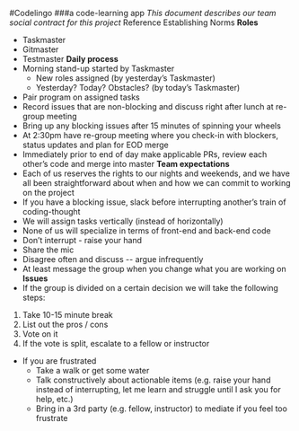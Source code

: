 #Codelingo
###a code-learning app
_This document describes our team social contract for this project_
Reference Establishing Norms
**Roles**

- Taskmaster
- Gitmaster
- Testmaster
  **Daily process**
- Morning stand-up started by Taskmaster
  - New roles assigned (by yesterday’s Taskmaster)
  - Yesterday? Today? Obstacles? (by today’s Taskmaster)
- Pair program on assigned tasks
- Record issues that are non-blocking and discuss right after lunch at re-group meeting
- Bring up any blocking issues after 15 minutes of spinning your wheels
- At 2:30pm have re-group meeting where you check-in with blockers, status updates and plan for EOD merge
- Immediately prior to end of day make applicable PRs, review each other’s code and merge into master
  **Team expectations**
- Each of us reserves the rights to our nights and weekends, and we have all been straightforward about when and how we can commit to working on the project
- If you have a blocking issue, slack before interrupting another’s train of coding-thought
- We will assign tasks vertically (instead of horizontally)
- None of us will specialize in terms of front-end and back-end code
- Don’t interrupt - raise your hand
- Share the mic
- Disagree often and discuss -- argue infrequently
- At least message the group when you change what you are working on
  **Issues**
- If the group is divided on a certain decision we will take the following steps:

1. Take 10-15 minute break
2. List out the pros / cons
3. Vote on it
4. If the vote is split, escalate to a fellow or instructor

- If you are frustrated
  - Take a walk or get some water
  - Talk constructively about actionable items (e.g. raise your hand instead of interrupting, let me learn and struggle until I ask you for help, etc.)
  - Bring in a 3rd party (e.g. fellow, instructor) to mediate if you feel too frustrate
